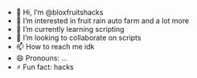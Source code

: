 - 👋 Hi, I’m @bloxfruitshacks
- 👀 I’m interested in fruit rain auto farm and a lot more
- 🌱 I’m currently learning scripting
- 💞️ I’m looking to collaborate on scripts
- 📫 How to reach me idk
- 😄 Pronouns: ...
- ⚡ Fun fact: hacks

<!---
bloxfruitshacks/bloxfruitshacks is a ✨ special ✨ repository because its `README.md` (this file) appears on your GitHub profile.
You can click the Preview link to take a look at your changes.
--->
